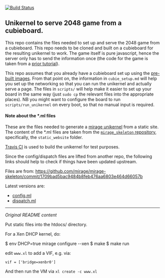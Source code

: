 [![Build Status](https://travis-ci.org/amirmc/fosdemo.svg?branch=master)](https://travis-ci.org/amirmc/fosdemo)

## Unikernel to serve 2048 game from a cubieboard.

This repo contains the files needed to set up and serve the 2048 game from a
cubieboard. This repo needs to be cloned and built on a cubieboard for the
resulting unikernel to work.  The game itself is pure javascript, hence the
server only has to send the information once (the code for the game is taken
from a [prior tutorial][2048-repo]).

This repo assumes that you already have a cubieboard set up using the
[pre-built images][blobs].  From that point on, the information in
`cubie_setup.md` will help you set up the networking so that you can run the
unikernel and actually serve a page.  The files in `scripts/` will help make
it easier to set up your board in the same way (just `sudo cp` the relevant
files into the appropriate places). NB you might want to configure the board
to run `scripts/run_unikernel` on every boot, so that no manual input is
required.

#### Note about the *.ml files

These are the files needed to generate a [mirage unikernel][] from a
static site.  The content of the \*.ml files are taken from the
[`mirage_skeleton` repository][1], specifically, the `static_website` folder.

[Travis CI][] is used to build the unikernel for test purposes. 

Since the config/dispatch files are lifted from another repo,
the following links should help to check if things have been updated upstream.

Files are from: https://github.com/mirage/mirage-skeleton/commit/1709bad5bac9484b8feb476aa6803e464d66057b

Latest versions are:
- [config.ml][]
- [dispatch.ml][]

[1]: https://github.com/mirage/mirage-skeleton

[2048-repo]: https://github.com/ocamllabs/2048-tutorial/
[blobs]: http://blobs.openmirage.org

[mirage unikernel]: http://openmirage.org
[Travis CI]: https://travis-ci.org
[config.ml]: https://github.com/mirage/mirage-skeleton/commits/master/static_website/config.ml
[dispatch.ml]: https://github.com/mirage/mirage-skeleton/commits/master/static_website/dispatch.ml


***************************************

*Original README content*

Put static files into the htdocs/ directory.

For a Xen DHCP kernel, do:

$ env DHCP=true mirage configure --xen
$ make
$ make run

edit `www.xl` to add a VIF, e.g. via:

```
vif = ['bridge=xenbr0']
```

And then run the VM via `xl create -c www.xl`
